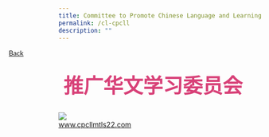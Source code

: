 ```yaml
---
title: Committee to Promote Chinese Language and Learning
permalink: /cl-cpcll
description: ""
---
```



<style>
   .btntop {
    position: fixed;
    float: right;
    bottom: 20px;
    right: 80px;
    z-index: 99;
    boder: none;
    background-color: #3bb9ff;
    cursor: pointer;
    padding: 15px;
    boder-radius: 4px;
    color: #fff;
    font-weight: 600;
}
  .backbtn{
   margin-left: -100px;
   border: none;
  text-align: left;
  width: 20%;
  font-family:Lato,sans-serif;
  } 
@media only screen and (max-width: 600px) {
.backbtn {
   margin-left: 6px;
  }
}
</style>
<a href="/exhibits/chinese-exhibitions-e/community-partners/" style="float:left;" class="backbtn">Back</a><br>
<h4 style="font-size: 40px;font-family: KaiTi;padding-top:12px;margin:10px;color: #d84178;text-align:justify;">推广华文学习委员会</h4>

<br/>
<img src="/images/Posters/CL-CPCLL-Poster.jpg">
<br/>
<a href="https://www.cpcllmtls22.com" target="_blank">www.cpcllmtls22.com</a>
